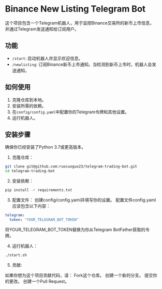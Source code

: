 # Binance New Listing Telegram Bot

这个项目包含一个Telegram机器人，用于监控Binance交易所的新币上市信息，并通过Telegram发送通知给订阅用户。

## 功能

- `/start`: 启动机器人并显示欢迎信息。
- `/newlisting`: 订阅Binance新币上市通知。当检测到新币上市时，机器人会发送通知。

## 如何使用

1. 克隆仓库到本地。
2. 安装所需的依赖。
3. 在`config/config.yaml`中配置你的Telegram令牌和其他设置。
4. 运行机器人。

## 安装步骤

确保你已经安装了Python 3.7或更高版本。

1. 克隆仓库：

```bash
git clone git@github.com:ruocuoguo23/telegram-trading-bot.git
cd telegram-trading-bot
```


2. 安装依赖：
```bash
pip install -r requirements.txt
```

3. 配置文件：
创建config/config.yaml并填写你的设置。
配置文件config.yaml应该包含以下内容：
```yaml
telegram:
  token: "YOUR_TELEGRAM_BOT_TOKEN"
```

将YOUR_TELEGRAM_BOT_TOKEN替换为你从Telegram BotFather获取的令牌。

4. 运行机器人：
```bash
./start.sh
```

5. 贡献:

如果你想为这个项目贡献代码，请：
Fork这个仓库。
创建一个新的分支。
提交你的更改。
创建一个Pull Request。
